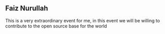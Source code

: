 <h2>Faiz Nurullah</h2>
<p>This is a very extraordinary event for me, in this event we will be willing to contribute to the open source base for the world</p>
